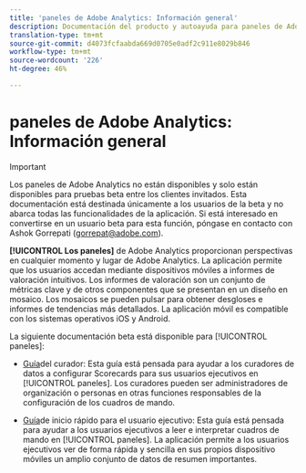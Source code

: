 ```yaml
---
title: 'paneles de Adobe Analytics: Información general'
description: Documentación del producto y autoayuda para paneles de Adobe Analytics
translation-type: tm+mt
source-git-commit: d4073fcfaabda669d0705e0adf2c911e8029b846
workflow-type: tm+mt
source-wordcount: '226'
ht-degree: 46%

---
```



# paneles de Adobe Analytics: Información general

>[!IMPORTANT]
>
>Los paneles de Adobe Analytics no están disponibles y solo están disponibles para pruebas beta entre los clientes invitados. Esta documentación está destinada únicamente a los usuarios de la beta y no abarca todas las funcionalidades de la aplicación. Si está interesado en convertirse en un usuario beta para esta función, póngase en contacto con Ashok Gorrepati (gorrepat@adobe.com).

**[!UICONTROL Los paneles]** de Adobe Analytics proporcionan perspectivas en cualquier momento y lugar de Adobe Analytics. La aplicación permite que los usuarios accedan mediante dispositivos móviles a informes de valoración intuitivos. Los informes de valoración son un conjunto de métricas clave y de otros componentes que se presentan en un diseño en mosaico. Los mosaicos se pueden pulsar para obtener desgloses e informes de tendencias más detallados. La aplicación móvil es compatible con los sistemas operativos iOS y Android.

La siguiente documentación beta está disponible para [!UICONTROL paneles]:

* [Guía](https://docs.adobe.com/content/help/es-ES/analytics/analyze/mobapp/curator.html)del curador: Esta guía está pensada para ayudar a los curadores de datos a configurar Scorecards para sus usuarios ejecutivos en [!UICONTROL paneles]. Los curadores pueden ser administradores de organización o personas en otras funciones responsables de la configuración de los cuadros de mando.

* [Guía](https://docs.adobe.com/content/help/es-ES/analytics/analyze/mobapp/executive.html)de inicio rápido para el usuario ejecutivo: Esta guía está pensada para ayudar a los usuarios ejecutivos a leer e interpretar cuadros de mando en [!UICONTROL paneles]. La aplicación permite a los usuarios ejecutivos ver de forma rápida y sencilla en sus propios dispositivo móviles un amplio conjunto de datos de resumen importantes.
